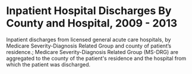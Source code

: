 # Inpatient Hospital Discharges By County and Hospital, 2009 - 2013

 Inpatient discharges from licensed general acute care hospitals, by Medicare Severity-Diagnosis Related Group and county of patient’s residence.; Medicare Severity-Diagnosis Related Group (MS-DRG) are aggregated to the county of the patient's residence and the hospital from which the patient was discharged. 